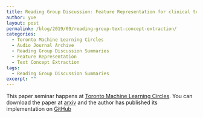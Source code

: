```yaml
---
title: Reading Group Discussion: Feature Representation for clinical text concept extraction
author: yue
layout: post
permalink: /blog/2019/09/reading-group-text-concept-extraction/
categories:
  - Toronto Machine Learning Circles
  - Audio Journal Archive
  - Reading Group Discussion Summaries
  - Feature Representation
  - Text Concept Extraction
tags:
  - Reading Group Discussion Summaries
excerpt: ""
---
```


This paper seminar happens at [Toronto Machine Learning Circles][1]. You can download the paper at [arxiv](https://arxiv.org/pdf/1811.00070.pdf) and the author has published its implementation on [GitHub](https://github.com/yifengtao/roamresearch)







 [1]: https://www.meetup.com/Toronto-Machine-Learning-Book-Club/events/264572510/




